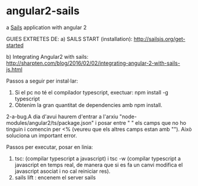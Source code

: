 # angular2-sails

a [Sails](http://sailsjs.org) application with angular 2

GUIES EXTRETES DE:
 a) SAILS START (installation): http://sailsjs.org/get-started

 b) Integrating Angular2 with sails: http://sharpten.com/blog/2016/02/02/integrating-angular-2-with-sails-js.html

Passos a seguir per instal·lar:

1. Si el pc no té el compilador typescript, exectuar: npm install -g typescript
2. Obtenim la gran quantitat de dependencies amb npm install.

 2-a-bug.A dia d'avui haurem d'entrar a l'arxiu "node-modules/angular2/ts/package.json" i posar entre " " els camps que no ho tinguin i comencin per <% (veureu que els altres camps estan amb ""). Això soluciona un important error.
 
Passos per executar, posar en linia:

1. tsc: (compilar typescript a javascript) i tsc -w (compilar typescript a javascript en temps real, de manera que si es fa un canvi modifica el javascript asociat i no cal reiniciar res).
2. sails lift : encenem el server sails